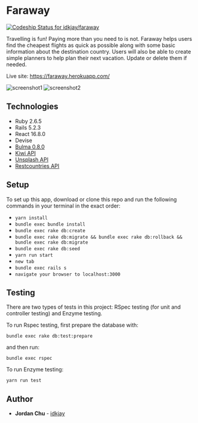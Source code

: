 # Faraway

[![Codeship Status for idkjay/faraway](https://app.codeship.com/projects/2cccf0a0-ee3a-0138-dedd-1a088a1a4525/status?branch=master)](https://app.codeship.com/projects/413439)

Travelling is fun! Paying more than you need to is not. Faraway helps users find the cheapest flights as quick as possible along with some basic information about the destination country. Users will also be able to create simple planners to help plan their next vacation. Update or delete them if needed.

Live site: https://faraway.herokuapp.com/

![screenshot1](https://i.imgur.com/jvdwy9d.png)
![screenshot2](https://i.imgur.com/1zo0LL0.png)

## Technologies

* Ruby 2.6.5
* Rails 5.2.3
* React 16.8.0
* Devise
* [Bulma 0.8.0](https://bulma.io/)
* [Kiwi API](https://docs.kiwi.com/)
* [Unsplash API](https://unsplash.com/documentation)
* [Restcountries API](https://restcountries.eu/)

## Setup

To set up this app, download or clone this repo and run the following commands in your terminal in the exact order:
* ```yarn install```
* ```bundle exec bundle install```
* ```bundle exec rake db:create```
* ```bundle exec rake db:migrate && bundle exec rake db:rollback && bundle exec rake db:migrate```
* ```bundle exec rake db:seed```
* ```yarn run start```
* ```new tab```
* ```bundle exec rails s```
* ```navigate your browser to localhost:3000```

## Testing

There are two types of tests in this project: RSpec testing (for unit and controller testing) and Enzyme testing.

To run Rspec testing, first prepare the database with:
```
bundle exec rake db:test:prepare
```
and then run:
```
bundle exec rspec
```

To run Enzyme testing:
```
yarn run test
```

## Author

* **Jordan Chu** - [idkjay](https://github.com/idkjay)


